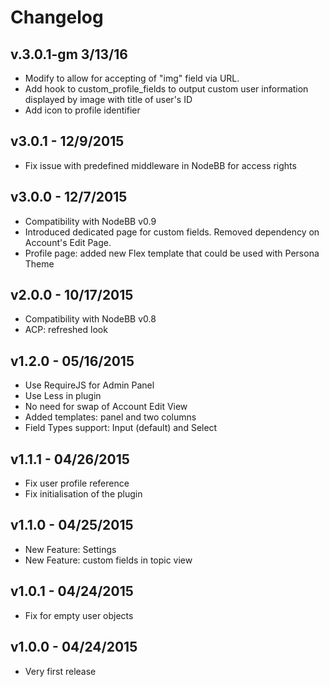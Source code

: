 # Changelog

## v.3.0.1-gm 3/13/16

- Modify to allow for accepting of "img" field via URL.
- Add hook to custom_profile_fields to output custom user information displayed by image with title of user's ID
- Add icon to profile identifier

## v3.0.1 - 12/9/2015

- Fix issue with predefined middleware in NodeBB for access rights

## v3.0.0 - 12/7/2015

- Compatibility with NodeBB v0.9
- Introduced dedicated page for custom fields. Removed dependency on Account's Edit Page.
- Profile page: added new Flex template that could be used with Persona Theme

## v2.0.0 - 10/17/2015

- Compatibility with NodeBB v0.8
- ACP: refreshed look

## v1.2.0 - 05/16/2015

- Use RequireJS for Admin Panel
- Use Less in plugin
- No need for swap of Account Edit View
- Added templates: panel and two columns
- Field Types support: Input (default) and Select

## v1.1.1 - 04/26/2015

- Fix user profile reference 
- Fix initialisation of the plugin

## v1.1.0 - 04/25/2015

- New Feature: Settings
- New Feature: custom fields in topic view

## v1.0.1 - 04/24/2015

- Fix for empty user objects

## v1.0.0 - 04/24/2015

- Very first release
